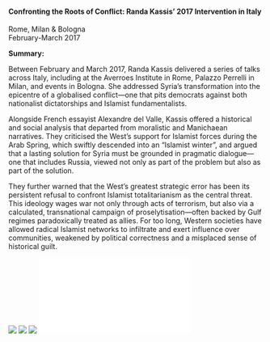 <h4>Confronting the Roots of Conflict: Randa Kassis’ 2017 Intervention in Italy</h4>

Rome, Milan & Bologna  
February-March 2017

<b>Summary:</b>

Between February and March 2017, Randa Kassis delivered a series of talks across Italy, including at the Averroes Institute in Rome, Palazzo Perrelli in Milan, and events in Bologna. She addressed Syria’s transformation into the epicentre of a globalised conflict—one that pits democrats against both nationalist dictatorships and Islamist fundamentalists.

Alongside French essayist Alexandre del Valle, Kassis offered a historical and social analysis that departed from moralistic and Manichaean narratives. They criticised the West’s support for Islamist forces during the Arab Spring, which swiftly descended into an “Islamist winter”, and argued that a lasting solution for Syria must be grounded in pragmatic dialogue—one that includes Russia, viewed not only as part of the problem but also as part of the solution.

They further warned that the West’s greatest strategic error has been its persistent refusal to confront Islamist totalitarianism as the central threat. This ideology wages war not only through acts of terrorism, but also via a calculated, transnational campaign of proselytisation—often backed by Gulf regimes paradoxically treated as allies. For too long, Western societies have allowed radical Islamist networks to infiltrate and exert influence over communities, weakened by political correctness and a misplaced sense of historical guilt.


![](42.JPG)
![](43.JPG)
![](44.JPG)
![](45.pdf)
<p></p>
